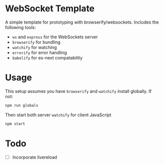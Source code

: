 # WebSocket Template

A simple template for prototyping with browserify/websockets. Includes the following tools:

 * `ws` and `express` for the WebSockets server
 * `browserify` for bundling
 * `watchify` for watching
 * `errorify` for error handling
 * `babelify`	for es-next compatability 

# Usage

This setup assumes you have `browserify` and `watchify` install globally. If not:

```bash
npm run globals
```

Then start both server `watchify` for client JavaScript

```bash
npm start
```

# Todo

- [ ] Incorporate livereload